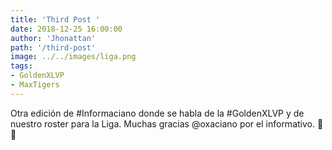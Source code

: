 ```yaml
---
title: 'Third Post '
date: 2018-12-25 16:00:00
author: 'Jhonattan'
path: '/third-post'
image: ../../images/liga.png
tags: 
- GoldenXLVP
- MaxTigers
---
```


Otra edición de #Informaciano donde se habla de la #GoldenXLVP y de nuestro roster para la Liga. Muchas gracias @oxaciano por el informativo. 👊🐯
